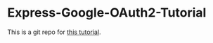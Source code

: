 # Express-Google-OAuth2-Tutorial
This is a git repo for [this tutorial](https://aidanlovelace.com/2019/06/19/how-to-setup-google-oauth2-login-with-express/).